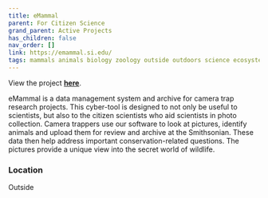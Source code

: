 ```yaml
---
title: eMammal
parent: For Citizen Science
grand_parent: Active Projects
has_children: false
nav_order: []
link: https://emammal.si.edu/
tags: mammals animals biology zoology outside outdoors science ecosystem ecology
---
```


View the project [**here**](https://emammal.si.edu/).

eMammal is a data management system and archive for camera trap research projects. This cyber-tool is designed to not only be useful to scientists, but also to the citizen scientists who aid scientists in photo collection. Camera trappers use our software to look at pictures, identify animals and upload them for review and archive at the Smithsonian. These data then help address important conservation-related questions. The pictures provide a unique view into the secret world of wildlife.

### Location
Outside

